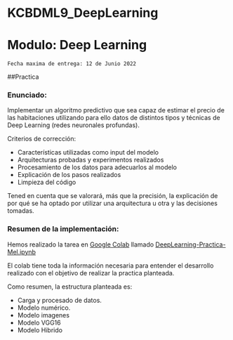 # KCBDML9_DeepLearning

# Modulo: Deep Learning
`Fecha maxima de entrega: 12 de Junio 2022`

##Practica
### Enunciado:
Implementar un algoritmo predictivo que sea capaz de estimar el precio de las habitaciones utilizando para ello datos de distintos tipos y técnicas de Deep Learning (redes neuronales profundas).

Criterios de corrección:

* Características utilizadas como input del modelo
* Arquitecturas probadas y experimentos realizados
* Procesamiento de los datos para adecuarlos al modelo
* Explicación de los pasos realizados
* Limpieza del código

Tened en cuenta que se valorará, más que la precisión, la explicación de por qué se ha optado por utilizar una arquitectura u otra y las decisiones tomadas.

### Resumen de la implementación:
Hemos realizado la tarea en [Google Colab](https://colab.research.google.com/) llamado [DeepLearning-Practica-Mel.ipynb](https://github.com/jorge-melgosa/KCBDML9_data-mining/blob/main/PracticaML-JorgeMelgosa.ipynb)

El colab tiene toda la información necesaria para entender el desarrollo realizado con el objetivo de realizar la practica planteada. 

Como resumen, la estructura planteada es:

* Carga y procesado de datos.
* Modelo numérico.
* Modelo imagenes
* Modelo VGG16
* Modelo Hibrido
